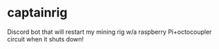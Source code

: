 # captainrig
Discord bot that will restart my mining rig w/a raspberry Pi+octocoupler circuit when it shuts down!
